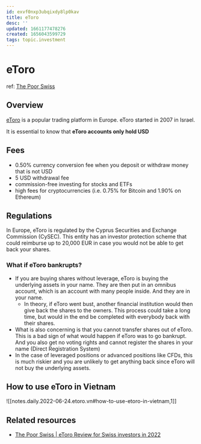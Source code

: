 ```yaml
---
id: exvf0nxp3ubqixdy8lp0kav
title: eToro
desc: ''
updated: 1661177478276
created: 1656043599729
tags: topic.investment
---
```

# eToro

ref: [The Poor Swiss](https://thepoorswiss.com/etoro-review/)

## Overview

[eToro](https://www.etoro.com/) is a popular trading platform in Europe. eToro started in 2007 in Israel.

It is essential to know that **eToro accounts only hold USD**

## Fees

- 0.50% currency conversion fee when you deposit or withdraw money that is not USD
- 5 USD withdrawal fee
- commission-free investing for stocks and ETFs
- high fees for cryptocurrencies (i.e. 0.75% for Bitcoin and 1.90% on Ethereum)

## Regulations

In Europe, eToro is regulated by the Cyprus Securities and Exchange Commission (CySEC). This entity has an investor protection scheme that could reimburse up to 20,000 EUR in case you would not be able to get back your shares.

### What if eToro bankrupts?

- If you are buying shares without leverage, eToro is buying the underlying assets in your name. They are then put in an omnibus account, which is an account with many people inside. And they are in your name.
    - In theory, if eToro went bust, another financial institution would then give back the shares to the owners. This process could take a long time, but would in the end be completed with everybody back with their shares.
- What is also concerning is that you cannot transfer shares out of eToro. This is a bad sign of what would happen if eToro was to go bankrupt. And you also get no voting rights and cannot register the shares in your name (Direct Registration System)
- In the case of leveraged positions or advanced positions like CFDs, this is much riskier and you are unlikely to get anything back since eToro will not buy the underlying assets.

## How to use eToro in Vietnam

![[notes.daily.2022-06-24.etoro.vn#how-to-use-etoro-in-vietnam,1]]

## Related resources

- [The Poor Swiss | eToro Review for Swiss investors in 2022](https://thepoorswiss.com/etoro-review/)